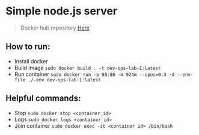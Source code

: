 # Simple node.js server

> Docker hub repository [Here](https://hub.docker.com/r/vadymprokhorchuk/dev-ops-lab-1)

## How to run:
- Install docker
- Build image `sudo docker build . -t dev-ops-lab-1:latest`
- Run container `sudo docker run -p 80:80 -m 924m --cpus=0.3 -d --env-file ./.env dev-ops-lab-1:latest`

## Helpful commands:
- Stop `sudo docker stop <container_id>`
- Logs `sudo docker logs <container_id>`
- Join container `sudo docker exec -it <container id> /bin/bash`
